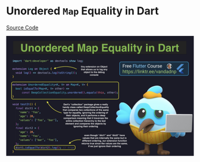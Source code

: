 # Unordered `Map` Equality in Dart

[Source Code](unordered-map-equality-in-dart.dart)

![](unordered-map-equality-in-dart.jpg)
